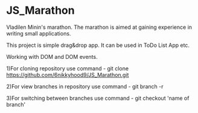 # JS_Marathon
Vladilen Minin's marathon. The marathon is aimed at gaining experience in writing small applications.

This project is simple drag&drop app. It can be used in ToDo List App etc.

Working with DOM and DOM events.



1)For cloning repository use command - git clone https://github.com/6nikkyhood9/JS_Marathon.git

2)For view branches in repository use command - git branch -r

3)For switching between branches use command - git checkout 'name of branch'
